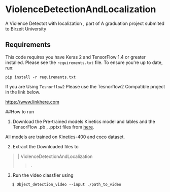 # ViolenceDetectionAndLocalization
 A Violence Detectot with localization , part of A graduation project submited to Birzeit University
 
 
## Requirements

This code requires you have Keras 2 and TensorFlow 1.4 or greater installed. Please see the `requirements.txt` file. To ensure you're up to date, run:

`pip install -r requirements.txt`

If you are Using `Tesnorflow2` Please use the Tesnorflow2 Compatible project in the link below.

https://www.linkhere.com 
 
 
##How to run

1. Download the Pre-trained models Kinetics model and lables and the TensorFlow .pb , .pptxt files from [here](https://u.pcloud.link/publink/show?code=kZlcALXZplDJ4el6eKjNYLPcbHGXsX7qmfV7).

All models are trained on Kinetics-400 and coco dataset. 

2. Extract the Downloaded files to 
>	| ViolenceDetectionAndLocalization
> >		.

3. Run the video classfier using 

`	$ Object_detection_video --input ./path_to_video`


